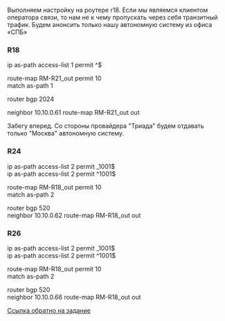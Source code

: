   Выполняем настройку на роутере r18. Если мы являемся клиентом оператора связи, то нам не к чему пропускать через себя транзитный трафик. Будем анонсить только нашу автономную систему из офиса «СПБ»   

### R18

ip as-path access-list 1 permit ^$   

route-map RM-R21_out permit 10   
 match as-path 1   

 router bgp 2024  

 neighbor 10.10.0.61 route-map RM-R21_out out   

   Забегу вперед. Со стороны провайдера "Триада" будем отдавать только "Москва" автономную систему.

   ### R24   

ip as-path access-list 2 permit _1001$   
ip as-path access-list 2 permit ^1001$   

route-map RM-R18_out permit 10   
 match as-path 2   

 router bgp 520   
  neighbor 10.10.0.62 route-map RM-R18_out out  

   ### R26  

   ip as-path access-list 2 permit _1001$   
ip as-path access-list 2 permit ^1001$   

route-map RM-R18_out permit 10   
 match as-path 2   

 router bgp 520   
  neighbor 10.10.0.66 route-map RM-R18_out out   

  [Ссылка обратно на задание](/labs/lab10/filt_as-path_msk/README.md#)   